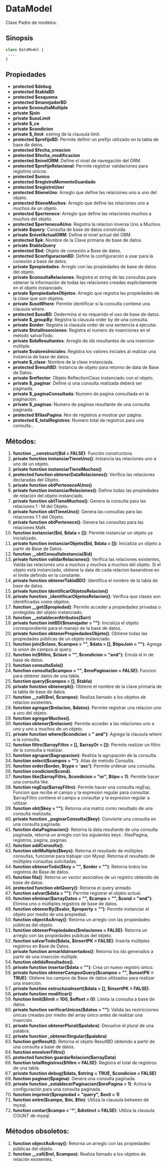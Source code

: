 # DataModel
Clase Padre de modelos.

Sinopsis
---
```php
class DataModel {
 ....
}
```
Propiedades
---
- **protected $debug**
- **protected $tablaBD**
- **protected $esquema**
- **protected $manejadorBD**
- **private $consultaMultiple**
- **private $join**
- **private $usoLimit**
- **private $_ce**
- **private $condicion**
- **private $_limit**: estring de la clausula limit.
- **protected $prefijoBD**: Permite definir un prefijo utilizado en la tabla de base de datos.
- **protected $fecha_creacion**
- **protected $fecha_modificacion**
- **protected $nivelORM**: Define el nivel de navegación del ORM.
- **protected $prefijoRelacional**: Permite registrar validaciones para registros unicos.
- **protected $unico**
- **protected $registroMomentoGuardado**
- **protected $registroUser**
- **protected $tieneUno**: Arreglo que define las relaciones uno a uno del objeto.
- **protected $tieneMuchos**: Arreglo que define las relaciones uno a muchos de un objeto.
- **protected $pertenece**: Arreglo que define las relaciones muchos a muchos del objeto.
- **protected $perteneceAUno**: Registra la relacion inversa Uno a Muchos.
- **private $query**: Consulta de base de datos construida.
- **private $nivelActualORM**: Define el nivel actual del ORM.
- **protected $pk**: Nombre de la Clave primaria de base de datos.
- **private $tablaQuery**
- **protected $bd**: Objeto de conexión a Base de datos.
- **protected $configuracionBD**: Define la configuración a usar para la conexión a base de datos.
- **private $propiedades**: Arreglo con las propiedades de base de datos del objeto.
- **private $consultaRelaciones**: Registra el string de las consultas para obtener la información de todas las relaciones creadas explicitamente en el objeto instanciado.
- **private $propiedadesObjetos**: Arreglo que registra las propiedades de la clase que son objetos.
- **private $usoWhere**: Permite identificar si la consulta contiene una clausula where.
- **protected $usoBD**: Dedermina si es requerido el uso de base de datos.
- **private $_groupBy**: Registra la clausula order by de una consulta.
- **private $order**: Registra la clausula order de una sentencia a ejecutar.
- **private $totalInserciones**: Registra el numero de inserciones en el metodo salvarTodo.
- **private $idsResultantes**: Arreglo de ids resultantes de una insercion múltiple.
- **private $valoresIniciales**: Registra los valores iniciales al realizar una instancia de base de datos.
- **private $_clase**: Nombre de la clase instanciada.
- **protected $resultBD**: Instancia de objeto para retorno de data de Base de Datos.
- **private $reflector**: Objeto ReflectionClass instanciado con el objeto.
- **private $_paginar**: Define si una consulta realizada deberá ser paginada.
- **private $_paginaConsultada**: Numero de pagina consultada en la paginacion.
- **private $_paginas**: Numero de paginas resultante de una consulta paginada.
- **protected $filasPagina**: Nro de registros a mostrar por página.
- **protected $_totalRegistros**: Numero total de registros para una consulta..

Métodos:
---
1. **function __construct($id = FALSE)**: Función constructora. 
2. **private function instanciarTieneUno()**: Instancia las relaciones uno a uno de un objeto. 
3. **private function instanciarTieneMuchos()**
4. **protected function obtenerDataRelaciones()**: Verifica las relaciones declaradas del Objeto. 
5. **private function obtPerteneceAUno()**
6. **private function instanciarRelaciones()**: Define todas las propiedades de relación del objeto instanciado. 
7. **private function obtTieneMuchos()**: Genera la consulta para las relaciones 1 : M del Objeto. 
8. **private function obtTieneUno()**: Genera las consultas para las relaciones 1:1 del Objeto. 
9. **private function obtPertenece()**: Genera las consultas para las relaciones MaN. 
10. **function instanciar($id, $data = [])**: Permite instanciar un objeto ya inicializado. 
11. **private function instanciarObjeto($id, $data = [])**: Inicializa un objeto a partir de Base de Datos. 
12. **function __obtConsultaInstancia($id)**
13. **private function validarRelaciones()**: Verifica las relaciones existentes, Valida las relaciones uno a muchos y muchos a muchos del objeto. Si el objeto está instanciado, obtiene la data de cada relacion basandose en el limite definido en la constante.
14. **private function obtenerTablaBD()**: Identifica el nombre de la tabla de base de datos. 
15. **private function identificarObjetosRelacion()**
16. **private function _identificarObjetosRelacion()**: Verifica que clases son identificadas como objetos.
17. **function __get($propiedad)**: Permite acceder a propiedades privadas o protegidas del objeto instanciado.
18. **function __establecerAtributos($arr)**
19. **private function initBD($manejador = "")**: Inicializa el objeto correspondiente para el manejo de la base de datos.
20. **private function obtenerPropiedadesObjeto()**: Obtiene todas las propiedades públicas de un objeto instanciado.
21. **function join($clase, $campos = "", $data = [], $tipoJoin = "")**: Agrega la union de campos al query.
22. **function in($filtro, $clave = "", $condicion = "and")**: Emula el in de base de datos.
23. **function consultaSola()**
24. **function consulta($campos = "", $nroPaginacion = FALSE)**: Funcion para obtener datos de una tabla.
25. **function query($campos = [], $tabla)**
26. **private function obtenerpk()**: Obtiene el nombre de la clave primaria de la tabla de base de datos.
27. **function __call($rel, $campos)**: Realiza llamado a los objetos de relacion existentes.
28. **function agregar($relacion, $datos)**: Permite registrar una relacion uno a uno del objeto.
29. **function agregarMuchos()**.
30. **function obtener($relacion)**: Permite acceder a las relaciones uno a uno y uno a muchos de un objeto.
31. **private function where($condicion = " and")**: Agrega la clausula where a la consulta.
32. **function filtro($arrayFiltro = [], $arrayOr = [])**: Permite realizar un filtro de la consulta a realizar.
33. **function agrupar($agrupacion)**: Realiza la agrupación de la consulta.
34. **function select($campos = "")**: Alias de metodo Consulta.
35. **function order($order, $type = 'asc')**: Permite ordenar una consulta.
36. **function condicion($cond)**.
37. **function like($arrayFiltro, $condicion = "or", $tipo = 1)**: Permite hacer una consulta like.
38. **function regExp($arrayFiltro)**: Permite hacer una consulta regExp, Funcion que recibe el campo y la expresion regular para consultar. $arrayFiltro contiene el campo a consultar y la expresion regular a utilizar.
39. **function obt($key = "")**: Retorna una matriz como resultado de una consulta realizada.
40. **private function _paginarConsulta($key)**: Convierte una consulta en una consulta paginada.
41. **function dataPaginacion()**: Retorna la data resultante de una consulta paginada, retorna un arreglo con los siguientes keys : filasPagina, registros, pagina, paginas.
42. **function addConsulta()**.
43. **function obtMultiple($keys)**: Retorna el resultado de múltiples consultas, funcional para trabajar con Mysql. Retorna el resultado de múltiples consultas solicitadas.
44. **function obtenerTodo($key = "", $order = "")**: Retorna todos los registros de Base de datos.
45. **function fila()**: Retorna un vector asociativo de un registro obtenido de base de datos.
46. **protected function obtQuery()**: Retorna el query armado.
47. **function salvar($data = "")**: Permite registrar el objeto actual.
48. **function eliminar($arrayDatos = "", $campo = "", $cond = "and")**: Elimina uno o múltiples registros de base de datos.
49. **function obtenerBy($valor, $property = "")**: Permite instanciar el objeto por medio de una propiedad.
50. **function objectAsArray()**: Retorna un arreglo con las propiedades públicas del objeto.
51. **function obtenerPropiedades($relaciones = FALSE)**: Retorna un arreglo con las propiedades públicas del objeto.
52. **function salvarTodo($data, $insertPK = FALSE)**: Inserta múltiples registros en Base de Datos.
53. **private function armarIdsInsertados()**: Retorna los ids generados a partir de una inserción múltiple.
54. **function obtIdsResultados()**.
55. **private function insertar($data = "")**: Crea un nuevo registro único.
56. **private function obtenerCamposQuery($campos = "", $unsetPK = TRUE)**: Obtiene los campos de Base de datos utilizados para realizar una inserción.
57. **private function estructuraInsert($data = [], $insertPK = FALSE)**.
58. **private function modificar()**
59. **function limit($limit = 100, $offset = 0)**: Limita la consulta a base de datos.
60. **private function verificarUnicos($datos = "")**: Valida las restricciones únicas creadas por medio del array único antes de realizar una inserción.
61. **private function obtenerPlural($palabra)**: Devuelve el plural de una palabra.
62. **private function _obtenerSingular($palabra)**
63. **function getResult()**: Retorna el objeto ResultBD obtenido a partir de una consulta a base de datos.
64. **function envolverFiltro()**
65. **protected function guardarRelacion($arrayData)**
66. **function totalRegistros($filtro = FALSE)**: Registra el total de registros de una tabla.
67. **private function debug($data, $string = TRUE, $condicion = FALSE)**
68. **function paginar($pagina)**: Genera una consulta paginada.
69. **private function _establecerPaginacion($nroPagina = 1)**: Activa la configuración para una consulta paginada.
70. **function imprimir($propiedad = "query", $exit = 1)**
71. **function entre($campo, $ini, $fin)**: Utiliza la clausula between de mysql.
72. **function contar($campo = '*', $distinct = FALSE)**: Utiliza la clausula COUNT de mysql.


Métodos obsoletos:
---
1. **function objectAsArray()**: Retorna un arreglo con las propiedades públicas del objeto.
2. **function __call($rel, $campos)**: Realiza llamado a los objetos de relación existentes.
